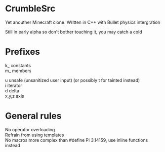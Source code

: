 # CrumbleSrc
Yet anouther Minecraft clone. Written in C++ with Bullet physics intergration 

Still in early alpha so don't bother touching it, you may catch a cold

# Prefixes
k_  constants \
m_  members 

u   unsafe (unsanitized user input) (or possibly t for tainted instead)\
i   iterator\
d   delta\
x,y,z axis

# General rules
No operator overloading \
Refrain from using templates \
No macros more complex than #define PI 3.14159, use inline functions instead
